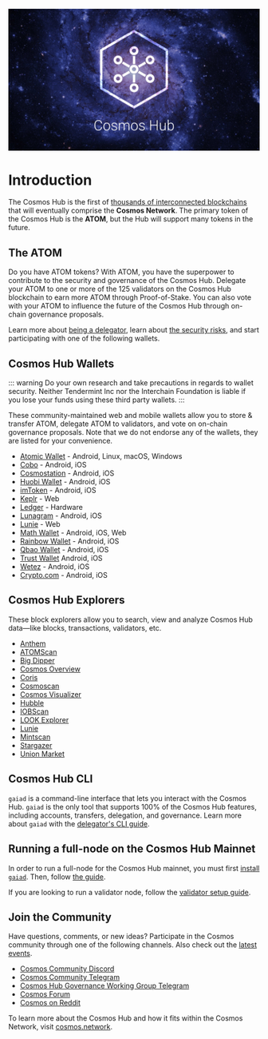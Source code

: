 <!--
order: 1
-->

![Welcome to the Cosmos Hub](../images/cosmos-hub-image.jpg)

# Introduction

The Cosmos Hub is the first of [thousands of interconnected blockchains](https://cosmos.network) that will eventually comprise the **Cosmos Network**. The primary token of the Cosmos Hub is the **ATOM**, but the Hub will support many tokens in the future.

## The ATOM

Do you have ATOM tokens? With ATOM, you have the superpower to contribute to the security and governance of the Cosmos Hub. Delegate your ATOM to one or more of the 125 validators on the Cosmos Hub blockchain to earn more ATOM through Proof-of-Stake. You can also vote with your ATOM to influence the future of the Cosmos Hub through on-chain governance proposals.

Learn more about [being a delegator](../delegators/delegator-faq.md), learn about [the security risks](../delegators/delegator-security.md), and start participating with one of the following wallets.

## Cosmos Hub Wallets

::: warning
Do your own research and take precautions in regards to wallet security. Neither Tendermint Inc nor the Interchain Foundation is liable if you lose your funds using these third party wallets.
:::

These community-maintained web and mobile wallets allow you to store & transfer ATOM, delegate ATOM to validators, and vote on on-chain governance proposals. Note that we do not endorse any of the wallets, they are listed for your convenience.

* [Atomic Wallet](https://atomicwallet.io/) - Android, Linux, macOS, Windows
* [Cobo](https://cobo.com/) - Android, iOS
* [Cosmostation](https://www.cosmostation.io/) - Android, iOS
* [Huobi Wallet](https://www.huobiwallet.com/) - Android, iOS
* [imToken](https://token.im/) - Android, iOS
* [Keplr](https://wallet.keplr.app) - Web
* [Ledger](https://www.ledger.com/cosmos-wallet) - Hardware
* [Lunagram](https://lunamint.com/) - Android, iOS
* [Lunie](https://lunie.io) - Web
* [Math Wallet](https://www.mathwallet.org/en/) - Android, iOS, Web
* [Rainbow Wallet](https://www.rainbow.one) - Android, iOS
* [Qbao Wallet](https://qbao.fund/) - Android, iOS
* [Trust Wallet](https://trustwallet.com/) Android, iOS
* [Wetez](https://www.wetez.io/pc/homepage) - Android, iOS
* [Crypto.com](https://crypto.com/) - Android, iOS


## Cosmos Hub Explorers

These block explorers allow you to search, view and analyze Cosmos Hub data&mdash;like blocks, transactions, validators, etc.

* [Anthem](https://anthem.chorus.one)
* [ATOMScan](https://atomscan.com)
* [Big Dipper](https://cosmos.bigdipper.live)
* [Cosmos Overview](https://genesislab.net)
* [Coris](http://coris.network)
* [Cosmoscan](https://cosmoscan.net/)
* [Cosmos Visualizer](https://nylira.net/3d)
* [Hubble](https://hubble.figment.network)
* [IOBScan](https://cosmoshub.iobscan.io/)
* [LOOK Explorer](https://cosmos.ping.pub)
* [Lunie](https://lunie.io)
* [Mintscan](https://mintscan.io)
* [Stargazer](https://stargazer.certus.one)
* [Union Market](https://union.market/token/cosmos)


## Cosmos Hub CLI

`gaiad` is a command-line interface that lets you interact with the Cosmos Hub. `gaiad` is the only tool that supports 100% of the Cosmos Hub features, including accounts, transfers, delegation, and governance. Learn more about `gaiad` with the [delegator's CLI guide](../delegators/delegator-guide-cli.md).

## Running a full-node on the Cosmos Hub Mainnet

In order to run a full-node for the Cosmos Hub mainnet, you must first [install `gaiad`](../gaia-tutorials/installation.md). Then, follow [the guide](../gaia-tutorials/join-mainnet.md).

If you are looking to run a validator node, follow the [validator setup guide](../validators/validator-setup.md).

## Join the Community

Have questions, comments, or new ideas? Participate in the Cosmos community through one of the following channels. Also check out the [latest events](https://cosmos.network/community).

* [Cosmos Community Discord](https://discord.gg/cosmosnetwork)
* [Cosmos Community Telegram](https://t.me/cosmosproject)
* [Cosmos Hub Governance Working Group Telegram](https://t.me/hubgov)
* [Cosmos Forum](https://forum.cosmos.network)
* [Cosmos on Reddit](https://reddit.com/r/cosmosnetwork)

To learn more about the Cosmos Hub and how it fits within the Cosmos Network, visit [cosmos.network](https://cosmos.network).
